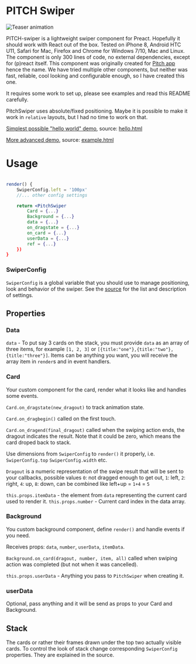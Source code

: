# PITCH Swiper

![Teaser animation](https://exebook.github.io/pitch-swiper/swiper.gif)

PITCH-swiper is a lightweight swiper component for Preact. Hopefully it should work with React out of the box. Tested on iPhone 8, Android HTC U11, Safari for Mac, Firefox and Chrome for Windows 7/10, Mac and Linux. The component is only 300 lines of code, no external dependencies, except for (p)react itself. This component was originally created for [Pitch app](http://www.pitchinvestorslive.com/) hence the name. We have tried multiple other components, but neither was fast, reliable, cool looking and configurable enough, so I have created this one.

It requires some work to set up, please see examples and read this README carefully.

PitchSwiper uses absolute/fixed positioning. Maybe it is possible to make it work in `relative` layouts, but I had no time to work on that.

[Simplest possible "hello world" demo](https://exebook.github.io/pitch-swiper/hello.html), source: [hello.html](https://github.com/exebook/pitch-swiper/blob/master/hello.html)

[More advanced demo](https://exebook.github.io/pitch-swiper/example.html), source: [example.html](https://github.com/exebook/pitch-swiper/blob/master/example.html)


# Usage

```jsx

render() {
	SwiperConfig.left = '100px'
	//... other config settings 

	return <PitchSwiper
		Card = {...}
		Background = {...}
		data = {...}
		on_dragstate = {...}
		on_card = {...}
		userData = {...}
		ref = {...}
	})
}
```


### SwiperConfig

`SwiperConfig` is a global variable that you should use to manage positioning, look and behavior of the swiper. See the [source](pitch-swiper.js) for the list and description of settings.

## Properties

### Data

`data` - To put say 3 cards on the stack, you must provide `data` as an array of three items, for example `[1, 2, 3]` or `[{title:"one"},{title:"two"},{title:"three"}]`. Items can be anything you want, you will receive the array item in `render`s and in event handlers.

### Card

Your custom component for the card, render what it looks like and handles some events.

`Card.on_dragstate(new_dragout)` to track animation state.

`Card.on_dragbegin()` called on the first touch.

`Card.on_dragend(final_dragout)` called when the swiping action ends, the dragout indicates the result. Note that it could be zero, which means the card droped back to stack.

Use dimensions from `SwiperConfig` to `render()` it properly, i.e. `SwiperConfig.top` `SwiperConfig.width` etc.

`Dragout` is a numeric representation of the swipe result that will be sent to your callbacks, possible values `0`: not dragged enough to get out, `1`: left, `2`: right, `4`: up, `8`: down, can be combined like left+up = `1+4` = `5`

`this.props.itemData` - the element from `data` representing the current card used to render it.
`this.props.number` - Current card index in the data array.

### Background

You custom background component, define `render()` and handle events if you need.

Receives props: `data`, `number`, `userData`, `itemData`.

`Background.on_card(dragout, number, item, all)` called when swiping action was completed (but not when it was cancelled).

`this.props.userData` - Anything you pass to `PitchSwiper` when creating it.

### userData

Optional, pass anything and it will be send as props to your Card and Background.

## Stack

The cards or rather their frames drawn under the top two actually visible cards. To control the look of stack change corresponding `SwiperConfig` properties. They are explained in the source.


